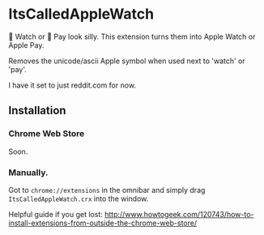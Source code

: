 ItsCalledAppleWatch
===================

 Watch or  Pay look silly. This extension turns them into Apple Watch or Apple Pay.

Removes the unicode/ascii Apple symbol when used next to 'watch' or 'pay'. 

I have it set to just reddit.com for now. 

## Installation

### Chrome Web Store

Soon.

### Manually. 

Got to `chrome://extensions` in the omnibar and simply drag `ItsCalledAppleWatch.crx` into the window.

Helpful guide if you get lost: http://www.howtogeek.com/120743/how-to-install-extensions-from-outside-the-chrome-web-store/

